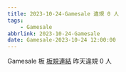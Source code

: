 ```yaml
---
title: 2023-10-24-Gamesale 違規 0 人
tags:
    - Gamesale
abbrlink: 2023-10-24-Gamesale
date: Gamesale-2023-10-24 12:00:00
---
```

Gamesale 板 [板規連結](https://www.ptt.cc/bbs/Gossiping/M.1637425085.A.07D.html)
昨天違規 0 人
